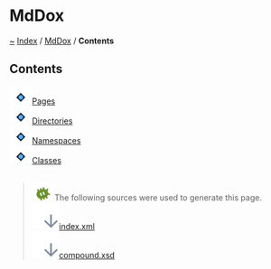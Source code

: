 <a id="mddox"></a>
<h1>MdDox</h1>
<a href="https://github.com/CharlesCarley/MdDox">~</a>
<a href="indexpage.md#index">Index</a>
<span class="inline-text">/</span>
<a href="index.md#mddox">MdDox</a>
<span class="inline-text">/</span>
<span class="bold-text"><b>Contents</b></span>
<a id="contents"></a>
<h2>Contents</h2>
<span class="icon-list-item"><a href="page_index.md#" class="icon-list-item"><img src="../images/enum.svg" class="icon-list-item"/><span class="icon-list-item">Pages</span>
</a>
</span>
<br/>
<span class="icon-list-item"><a href="directory_index.md#" class="icon-list-item"><img src="../images/enum.svg" class="icon-list-item"/><span class="icon-list-item">Directories</span>
</a>
</span>
<br/>
<span class="icon-list-item"><a href="namespace_index.md#" class="icon-list-item"><img src="../images/enum.svg" class="icon-list-item"/><span class="icon-list-item">Namespaces</span>
</a>
</span>
<br/>
<span class="icon-list-item"><a href="class_index.md#" class="icon-list-item"><img src="../images/enum.svg" class="icon-list-item"/><span class="icon-list-item">Classes</span>
</a>
</span>
<br/>
<br/>
<blockquote>
<img src="../images/debug.svg"/><span class="inline-text">The following sources were used to generate this page.</span>
<br/>
<span class="icon-list-item"><a href="../xml/index.xml#L1" class="icon-list-item"><img src="../images/lookInside.svg" class="icon-list-item"/><span class="icon-list-item">index.xml</span>
</a>
</span>
<br/>
<span class="icon-list-item"><a href="../xml/compound.xsd#L1" class="icon-list-item"><img src="../images/lookInside.svg" class="icon-list-item"/><span class="icon-list-item">compound.xsd</span>
</a>
</span>
</blockquote>
</div>
</div>
</body>
</html>
